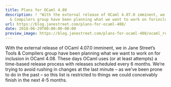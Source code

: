 ```yaml
---
title: Plans for OCaml 4.08
description: ! "With the external release of OCaml 4.07.0 imminent, we in Jane Street\u2019sTools
  & Compilers group have been planning what we want to work on forinclusion in..."
url: https://blog.janestreet.com/plans-for-ocaml-408/
date: 2018-06-29T00:00:00-00:00
preview_image: https://blog.janestreet.com/plans-for-ocaml-408/ocaml_release.jpg
---
```


<p>With the external release of OCaml 4.07.0 imminent, we in Jane Street’s
Tools &amp; Compilers group have been planning what we want to work on for
inclusion in OCaml 4.08. These days OCaml uses (or at least attempts) a
time-based release process with releases scheduled every 6 months. We’re
trying to avoid rushing in changes at the last minute – as we’ve been
prone to do in the past – so this list is restricted to things we could
conceivably finish in the next 4-5 months.</p>
